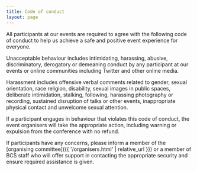 ```yaml
---
title: Code of conduct
layout: page
---
```

All participants at our events are required to agree with the following code of conduct to help us achieve a safe and positive event experience for everyone.

Unacceptable behaviour includes intimidating, harassing, abusive, discriminatory, derogatory or demeaning conduct by any participant at our events or online communities including Twitter and other online media.

Harassment includes offensive verbal comments related to gender, sexual orientation, race religion, disability, sexual images in public spaces, deliberate intimidation, stalking, following, harassing photography or recording, sustained disruption of talks or other events, inappropriate physical contact and unwelcome sexual attention.

If a participant engages in behaviour that violates this code of conduct, the event organisers will take the appropriate action, including warning or expulsion from the conference with no refund.

If participants have any concerns, please inform a member of the [organising committee]({{ '/organisers.html' | relative_url }}) or a member of BCS staff who will offer support in contacting the appropriate security and ensure required assistance is given.
